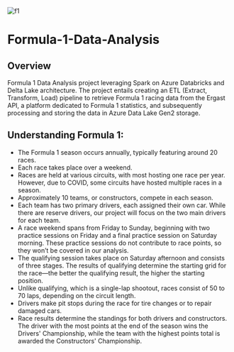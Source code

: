 ![f1](https://github.com/user-attachments/assets/3b4c1c91-2511-4ade-aad0-285aea689fc0)
# Formula-1-Data-Analysis

## Overview
Formula 1 Data Analysis project leveraging Spark on Azure Databricks and Delta Lake architecture. The project entails creating an ETL (Extract, Transform, Load) pipeline to retrieve Formula 1 racing data from the Ergast API, a platform dedicated to Formula 1 statistics, and subsequently processing and storing the data in Azure Data Lake Gen2 storage.

## Understanding Formula 1:
- The Formula 1 season occurs annually, typically featuring around 20 races.
- Each race takes place over a weekend.
- Races are held at various circuits, with most hosting one race per year. However, due to COVID, some circuits have hosted multiple races in a season.
- Approximately 10 teams, or constructors, compete in each season.
- Each team has two primary drivers, each assigned their own car. While there are reserve drivers, our project will focus on the two main drivers for each team.
- A race weekend spans from Friday to Sunday, beginning with two practice sessions on Friday and a final practice session on Saturday morning. These practice sessions do not contribute to race points, so they won’t be covered in our analysis.
- The qualifying session takes place on Saturday afternoon and consists of three stages. The results of qualifying determine the starting grid for the race—the better the qualifying result, the higher the starting position.
- Unlike qualifying, which is a single-lap shootout, races consist of 50 to 70 laps, depending on the circuit length.
- Drivers make pit stops during the race for tire changes or to repair damaged cars.
- Race results determine the standings for both drivers and constructors. The driver with the most points at the end of the season wins the Drivers' Championship, while the team with the highest points total is awarded the Constructors' Championship.
